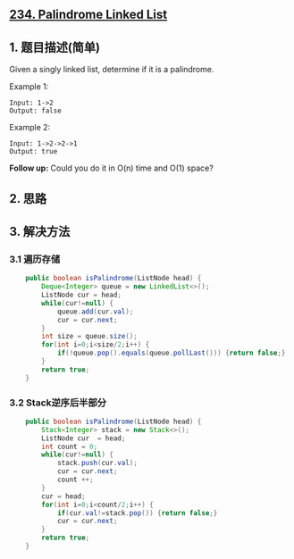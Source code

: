 ## [234. Palindrome Linked List](https://leetcode-cn.com/problems/palindrome-linked-list/)

## 1. 题目描述(简单)

Given a singly linked list, determine if it is a palindrome.

Example 1:
```
Input: 1->2
Output: false
```
Example 2:
```
Input: 1->2->2->1
Output: true
```
**Follow up:**
Could you do it in O(n) time and O(1) space?


## 2. 思路

## 3. 解决方法

### 3.1 遍历存储


```java
    public boolean isPalindrome(ListNode head) {
        Deque<Integer> queue = new LinkedList<>();
        ListNode cur = head;
        while(cur!=null) {
            queue.add(cur.val);
            cur = cur.next;
        }
        int size = queue.size();
        for(int i=0;i<size/2;i++) {
            if(!queue.pop().equals(queue.pollLast())) {return false;}
        }
        return true;
    }
```


### 3.2 Stack逆序后半部分


```java
    public boolean isPalindrome(ListNode head) {
        Stack<Integer> stack = new Stack<>();
        ListNode cur  = head;
        int count = 0;
        while(cur!=null) {
            stack.push(cur.val);
            cur = cur.next;
            count ++;
        }
        cur = head;
        for(int i=0;i<count/2;i++) {
            if(cur.val!=stack.pop()) {return false;}
            cur = cur.next;
        }
        return true;
    }
```




